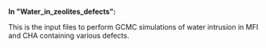 
**In "Water_in_zeolites_defects":**

This is the input files to perform GCMC simulations of water intrusion in MFI and CHA containing various defects. 

